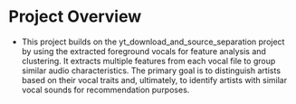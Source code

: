 # Project Overview
- This project builds on the yt_download_and_source_separation project by using the extracted foreground vocals for feature analysis and clustering. It extracts multiple features from each vocal file to group similar audio characteristics. The primary goal is to distinguish artists based on their vocal traits and, ultimately, to identify artists with similar vocal sounds for recommendation purposes.
